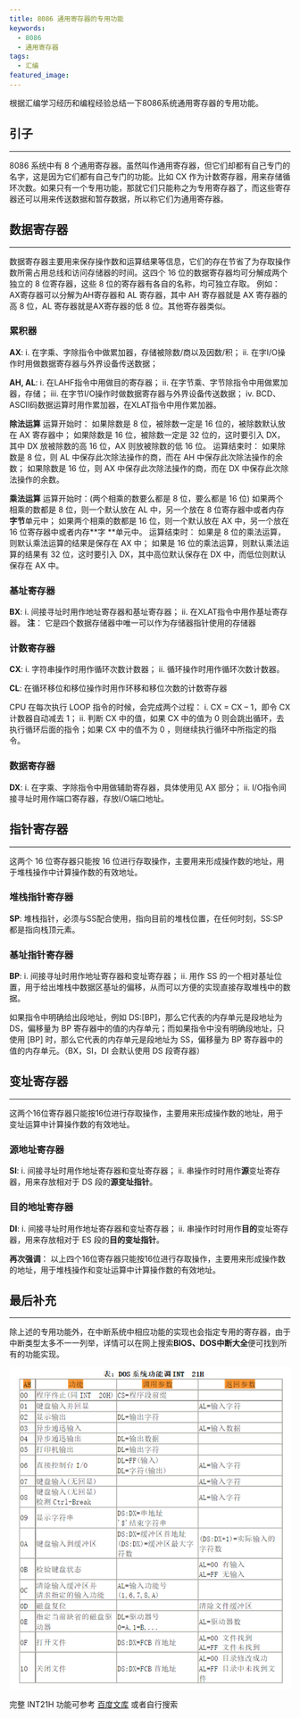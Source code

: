 ```yaml
---
title: 8086 通用寄存器的专用功能
keywords:
  - 8086
  - 通用寄存器
tags:
  - 汇编
featured_image:
---
```


根据汇编学习经历和编程经验总结一下8086系统通用寄存器的专用功能。

<!--more-->

## 引子

***

8086 系统中有 8 个通用寄存器。虽然叫作通用寄存器，但它们却都有自己专门的名字，这是因为它们都有自己专门的功能。比如 CX 作为计数寄存器，用来存储循环次数。如果只有一个专用功能，那就它们只能称之为专用寄存器了，而这些寄存器还可以用来传送数据和暂存数据，所以称它们为通用寄存器。

## 数据寄存器
***
数据寄存器主要用来保存操作数和运算结果等信息，它们的存在节省了为存取操作数所需占用总线和访问存储器的时间。这四个 16 位的数据寄存器均可分解成两个独立的 8 位寄存器，这些 8 位的寄存器有各自的名称，均可独立存取。
例如：AX寄存器可以分解为AH寄存器和 AL 寄存器，其中 AH 寄存器就是 AX 寄存器的高 8 位，AL 寄存器就是AX寄存器的低 8 位。其他寄存器类似。

### 累积器

**AX**:
i. 在字乘、字除指令中做累加器，存储被除数/商以及因数/积；
ii. 在字I/O操作时用做数据寄存器与外界设备传送数据；

**AH, AL**:
i. 在LAHF指令中用做目的寄存器；
ii. 在字节乘、字节除指令中用做累加器，存储；
iii. 在字节I/O操作时做数据寄存器与外界设备传送数据；
iv. BCD、ASCII码数据运算时用作累加器，在XLAT指令中用作累加器。

**除法运算**
运算开始时：
如果除数是 8  位，被除数一定是 16 位的，被除数默认放在 AX 寄存器中；
如果除数是 16 位，被除数一定是 32 位的，这时要引入 DX，其中 DX 放被除数的高 16 位，AX 则放被除数的低 16 位。
运算结束时：
如果除数是 8  位，则 AL 中保存此次除法操作的商，而在 AH 中保存此次除法操作的余数；
如果除数是 16 位，则 AX 中保存此次除法操作的商，而在 DX 中保存此次除法操作的余数。

**乘法运算**
运算开始时：(两个相乘的数要么都是 8 位，要么都是 16 位)
如果两个相乘的数都是 8  位，则一个默认放在 AL 中，另一个放在 8  位寄存器中或者内存**字节**单元中；
如果两个相乘的数都是 16 位，则一个默认放在 AX 中，另一个放在 16 位寄存器中或者内存**字  **单元中。
运算结束时：
如果是 8  位的乘法运算，则默认乘法运算的结果是保存在 AX 中；
如果是 16 位的乘法运算，则默认乘法运算的结果有 32 位，这时要引入 DX，其中高位默认保存在 DX 中，而低位则默认保存在 AX 中。

### 基址寄存器

**BX**:
i. 间接寻址时用作地址寄存器和基址寄存器；
ii. 在XLAT指令中用作基址寄存器。
**注**：
它是四个数据存储器中唯一可以作为存储器指针使用的存储器

### 计数寄存器

**CX**:
i. 字符串操作时用作循环次数计数器；
ii. 循环操作时用作循环次数计数器。

**CL**:
在循环移位和移位操作时用作环移和移位次数的计数寄存器

CPU 在每次执行 LOOP 指令的时候，会完成两个过程：
i. CX = CX – 1，即令 CX 计数器自动减去 1；
ii. 判断 CX 中的值，如果 CX 中的值为 0 则会跳出循环，去执行循环后面的指令；如果 CX 中的值不为 0 ，则继续执行循环中所指定的指令。

### 数据寄存器

**DX**:
i. 在字乘、字除指令中用做辅助寄存器，具体使用见 AX 部分；
ii. I/O指令间接寻址时用作端口寄存器，存放I/O端口地址。

## 指针寄存器
***
这两个 16 位寄存器只能按 16 位进行存取操作，主要用来形成操作数的地址，用于堆栈操作中计算操作数的有效地址。

### 堆栈指针寄存器

**SP**:
堆栈指针，必须与SS配合使用，指向目前的堆栈位置，在任何时刻，SS:SP 都是指向栈顶元素。

### 基址指针寄存器

**BP**:
i. 间接寻址时用作地址寄存器和变址寄存器；
ii. 用作 SS 的一个相对基址位置，用于给出堆栈中数据区基址的偏移，从而可以方便的实现直接存取堆栈中的数据。

如果指令中明确给出段地址，例如 DS:[BP]，那么它代表的内存单元是段地址为 DS，偏移量为 BP 寄存器中的值的内存单元；而如果指令中没有明确段地址，只使用 [BP] 时，那么它代表的内存单元是段地址为 SS，偏移量为 BP 寄存器中的值的内存单元。（BX，SI，DI 会默认使用 DS 段寄存器）

## 变址寄存器
***
这两个16位寄存器只能按16位进行存取操作，主要用来形成操作数的地址，用于变址运算中计算操作数的有效地址。

### 源地址寄存器

**SI**:
i. 间接寻址时用作地址寄存器和变址寄存器；
ii. 串操作时时用作**源**变址寄存器，用来存放相对于 DS 段的**源变址指针**。

### 目的地址寄存器

**DI**:
i. 间接寻址时用作地址寄存器和变址寄存器；
ii. 串操作时时用作**目的**变址寄存器，用来存放相对于 ES 段的**目的变址指针**。

**再次强调**：
以上四个16位寄存器只能按16位进行存取操作，主要用来形成操作数的地址，用于堆栈操作和变址运算中计算操作数的有效地址。

## 最后补充
***
除上述的专用功能外，在中断系统中相应功能的实现也会指定专用的寄存器，由于中断类型太多不一一列举，详情可以在网上搜索**BIOS、DOS中断大全**便可找到所有的功能实现。

![INT21H](https://raw.githubusercontent.com/Evandoz/blob/master/Assembly/int21h.png)

完整 INT21H 功能可参考 [百度文库](http://wenku.baidu.com/link?url=SIa3cwuKcvxXclwPsgohSyBEKJQn3nRL3msqEo8_vu3ZxubIhBXeqYFqASuGcHmcf_Ca_Ami4_4Lm6eR0Ie0blJHuo0U644a7y-GldyHn9C) 或者自行搜索
